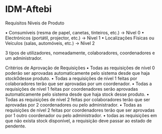 # IDM-Aftebi

Requisitos
  Níveis de Produto
  
• Consumíveis (resma de papel, canetas, tinteiros, etc.) → Nivel 0
• Electrónicos (portátil, projector, etc.) → Nivel 1
• Localizações Físicas ou Veículos (salas, automóveis, etc.) → Nível 2

3 tipos de utilizadores, nomeadamente, colaboradores, coordenadores e um administrador.

Critérios de Aprovação de Requisições
• Todas as requisições de nível 0 poderão ser aprovadas automaticamente pelo sistema desde que haja stock0desse produto.
• Todas a requisições de nível 1 feitas por colaboradores terão que ser aprovadas por um coordenador.
• Todas a requisições de nível 1 feitas por coordenadores serão aprovadas automaticamente pelo sistema desde
que haja stock desse produto.
• Todas as requisições de nível 2 feitas por colaboradores terão que ser aprovadas por 2 coordenadores ou pelo
administrador.
• Todas as requisições de nível 2 feitas por coordenadores terão que ser aprovadas por 1 outro coordenador ou
pelo administrador.
• todas as requisições em que não exista stock disponível, a requisição deve passar ao estado de pendente.
